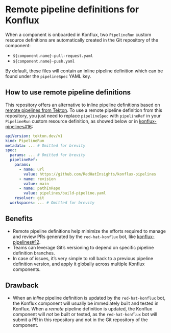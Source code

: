 # Remote pipeline definitions for Konflux

When a component is onboarded in Konflux, two `PipelineRun` custom resource definitions are automatically created in the Git repository of the component:
- `${component.name}-pull-request.yaml`
- `${component.name}-push.yaml`

By default, these files will contain an inline pipeline definition which can be found under the `pipelineSpec` YAML key.

## How to use remote pipeline definitions

This repository offers an alternative to inline pipeline definitions based on [remote pipelines from Tekton](https://tekton.dev/docs/pipelines/resolution/).
To use a remote pipeline definition from this repository, you just need to replace `pipelineSpec` with `pipelineRef` in your `PipelineRun` custom resource definition, as showed below or in [konflux-pipelines#16](https://github.com/RedHatInsights/konflux-pipelines/pull/16):

```yaml
apiVersion: tekton.dev/v1
kind: PipelineRun
metadata: ... # Omitted for brevity
spec:
  params: ... # Omitted for brevity
  pipelineRef:
    params:
      - name: url
        value: https://github.com/RedHatInsights/konflux-pipelines
      - name: revision
        value: main
      - name: pathInRepo
        value: pipelines/build-pipeline.yaml
    resolver: git
  workspaces: ... # Omitted for brevity
```

## Benefits

- Remote pipeline definitions help minimize the efforts required to manage and review PRs generated by the `red-hat-konflux` bot, like [konflux-pipelines#12](https://github.com/RedHatInsights/konflux-pipelines/pull/12).
- Teams can leverage Git’s versioning to depend on specific pipeline definition branches.
- In case of issues, it’s very simple to roll back to a previous pipeline definition version, and apply it globally across multiple Konflux components.

## Drawback

- When an _inline_ pipeline definition is updated by the `red-hat-konflux` bot, the Konflux component will usually be immediately built and tested in Konflux.
When a _remote_ pipeline definition is updated, the Konflux component will _not_ be built or tested, as the `red-hat-konflux` bot will submit a PR in this repository and not in the Git repository of the component.
